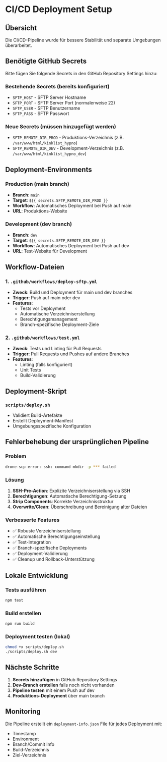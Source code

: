 # CI/CD Deployment Setup

## Übersicht

Die CI/CD-Pipeline wurde für bessere Stabilität und separate Umgebungen überarbeitet.

## Benötigte GitHub Secrets

Bitte fügen Sie folgende Secrets in den GitHub Repository Settings hinzu:

### Bestehende Secrets (bereits konfiguriert)

- `SFTP_HOST` - SFTP Server Hostname
- `SFTP_PORT` - SFTP Server Port (normalerweise 22)
- `SFTP_USER` - SFTP Benutzername
- `SFTP_PASS` - SFTP Passwort

### Neue Secrets (müssen hinzugefügt werden)

- `SFTP_REMOTE_DIR_PROD` - Produktions-Verzeichnis (z.B. `/var/www/html/kinklist_hypno`)
- `SFTP_REMOTE_DIR_DEV` - Development-Verzeichnis (z.B. `/var/www/html/kinklist_hypno_dev`)

## Deployment-Environments

### Production (main branch)

- **Branch**: `main`
- **Target**: `${{ secrets.SFTP_REMOTE_DIR_PROD }}`
- **Workflow**: Automatisches Deployment bei Push auf main
- **URL**: Produktions-Website

### Development (dev branch)

- **Branch**: `dev`
- **Target**: `${{ secrets.SFTP_REMOTE_DIR_DEV }}`
- **Workflow**: Automatisches Deployment bei Push auf dev
- **URL**: Test-Website für Development

## Workflow-Dateien

### 1. `.github/workflows/deploy-sftp.yml`

- **Zweck**: Build und Deployment für main und dev branches
- **Trigger**: Push auf main oder dev
- **Features**:
  - Tests vor Deployment
  - Automatische Verzeichniserstellung
  - Berechtigungsmanagement
  - Branch-spezifische Deployment-Ziele

### 2. `.github/workflows/test.yml`

- **Zweck**: Tests und Linting für Pull Requests
- **Trigger**: Pull Requests und Pushes auf andere Branches
- **Features**:
  - Linting (falls konfiguriert)
  - Unit Tests
  - Build-Validierung

## Deployment-Skript

### `scripts/deploy.sh`

- Validiert Build-Artefakte
- Erstellt Deployment-Manifest
- Umgebungsspezifische Konfiguration

## Fehlerbehebung der ursprünglichen Pipeline

### Problem

```bash
drone-scp error: ssh: command mkdir -p *** failed
```

### Lösung

1. **SSH-Pre-Action**: Explizite Verzeichniserstellung via SSH
2. **Berechtigungen**: Automatische Berechtigung-Setzung
3. **Strip Components**: Korrekte Verzeichnisstruktur
4. **Overwrite/Clean**: Überschreibung und Bereinigung alter Dateien

### Verbesserte Features

- ✅ Robuste Verzeichniserstellung
- ✅ Automatische Berechtigungseinstellung
- ✅ Test-Integration
- ✅ Branch-spezifische Deployments
- ✅ Deployment-Validierung
- ✅ Cleanup und Rollback-Unterstützung

## Lokale Entwicklung

### Tests ausführen

```bash
npm test
```

### Build erstellen

```bash
npm run build
```

### Deployment testen (lokal)

```bash
chmod +x scripts/deploy.sh
./scripts/deploy.sh dev
```

## Nächste Schritte

1. **Secrets hinzufügen** in GitHub Repository Settings
2. **Dev-Branch erstellen** falls noch nicht vorhanden
3. **Pipeline testen** mit einem Push auf dev
4. **Produktions-Deployment** über main branch

## Monitoring

Die Pipeline erstellt ein `deployment-info.json` File für jedes Deployment mit:

- Timestamp
- Environment
- Branch/Commit Info
- Build-Verzeichnis
- Ziel-Verzeichnis
